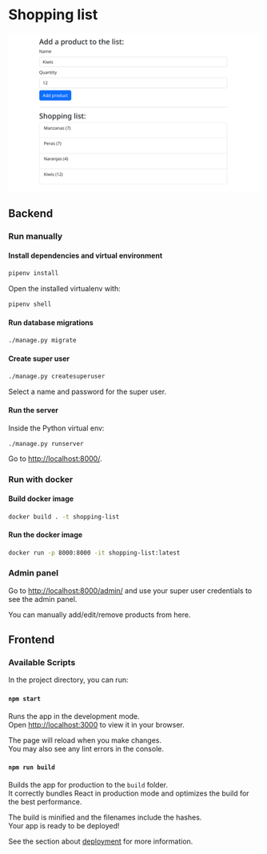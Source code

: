 # Shopping list

![Screenshot](.img/screenshot.png)

## Backend

### Run manually

#### Install dependencies and virtual environment

```bash
pipenv install
```

Open the installed virtualenv with:

```bash
pipenv shell
```

#### Run database migrations

```bash
./manage.py migrate
```

#### Create super user

```bash
./manage.py createsuperuser
```

Select a name and password for the super user.

#### Run the server

Inside the Python virtual env:

```bash
./manage.py runserver
```

Go to [http://localhost:8000/](http://localhost:8000/).

### Run with docker

#### Build docker image

```bash
docker build . -t shopping-list
```

#### Run the docker image

```bash
docker run -p 8000:8000 -it shopping-list:latest
```

### Admin panel

Go to [http://localhost:8000/admin/](http://localhost:8000/admin/) and use your super user credentials to see the admin panel.

You can manually add/edit/remove products from here.

## Frontend

### Available Scripts

In the project directory, you can run:

#### `npm start`

Runs the app in the development mode.\
Open [http://localhost:3000](http://localhost:3000) to view it in your browser.

The page will reload when you make changes.\
You may also see any lint errors in the console.

#### `npm run build`

Builds the app for production to the `build` folder.\
It correctly bundles React in production mode and optimizes the build for the best performance.

The build is minified and the filenames include the hashes.\
Your app is ready to be deployed!

See the section about [deployment](https://facebook.github.io/create-react-app/docs/deployment) for more information.
